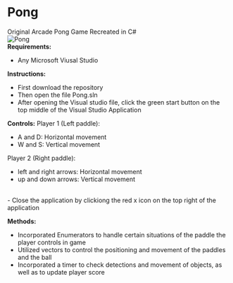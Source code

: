 # Pong
Original Arcade Pong Game Recreated in C# <br />
![Pong](https://user-images.githubusercontent.com/69814148/105612977-88b0eb80-5d8d-11eb-95c4-5628ac23f813.png) <br />
__Requirements:__ 
- Any Microsoft Viusal Studio  

 __Instructions:__
- First download the repository
- Then open the file Pong.sln
- After opening the Visual studio file, click the green start button on the top middle of the Visual Studio Application

__Controls:__ 
Player 1 (Left paddle): 
- A and D: Horizontal movement
- W and S: Vertical movement

Player 2 (Right paddle):
- left and right arrows: Horizontal movement
- up and down arrows: Vertical movement
<br />
- Close the application by clickiong the red x icon on the top right of the application

__Methods:__ 
- Incorporated Enumerators to handle certain situations of the paddle the player controls in game
- Utilized vectors to control the positioning and movement of the paddles and the ball
- Incorporated a timer to check detections and movement of objects, as well as to update player score

